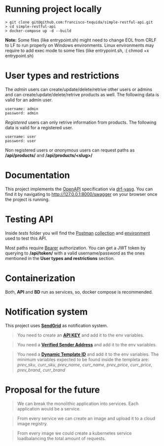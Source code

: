 
# Running project locally
```
> git clone git@github.com:francisco-tequida/simple-restful-api.git
> cd simple-restful-api
> docker-compose up -d --build
```
**Note:** Some files (like entrypoint.sh) might need to change EOL from CRLF to LF to run properly on Windows environments. Linux environments may require to add exec mode to some files (like entrypoint.sh, :( chmod +x entrypoint.sh)

# User types and restrictions
The *admin* users can create/update/delete/retrive other users or admins and can create/update/delete/retrive products as well. The following data is valid for an admin user.
```
username: admin
password: admin
```

*Registered* users can only retrive information from products. The following data is valid for a registered user.

```
username: user
password: user
```

Non registered users or *anonymous* users can request paths as **/api/products/** and **/api/products/\<slug\>/**

# Documentation
This project implements the [OpenAPI](https://spec.openapis.org/oas/v3.1.0) specification via [drf-yasg](https://drf-yasg.readthedocs.io/en/stable/). You can find it by navigating to http://127.0.0.1:8000/swagger on your browser once the project is running.

# Testing API
Inside *tests* folder you will find the [Postman](https://www.postman.com/) [collection](https://www.postman.com/collection/) and [environment](https://learning.postman.com/docs/sending-requests/managing-environments/) used to test this API.

Most paths require [Bearer](https://swagger.io/docs/specification/authentication/bearer-authentication/) authorization. You can get a JWT token by querying to **/api/token/** with a valid username/password as the ones mentioned in the **User types and restrictions** section.

# Containerization
Both, **API** and **BD** run as services, so, docker compose is recommended. 

# Notification system
This project uses [**SendGrid**](https://sendgrid.com/) as notification system.

> You need to create an [**API KEY**](https://docs.sendgrid.com/ui/account-and-settings/api-keys) and add it to the env variables.

> You need a [**Verified Sender Address**](https://docs.sendgrid.com/ui/sending-email/senders) and add it to the env variables.

> You need a [**Dynamic Template ID**](https://docs.sendgrid.com/ui/sending-email/how-to-send-an-email-with-dynamic-transactional-templates) and add it to the env variables. The minimum variables expected to be found inside the templeta are: *prev_sku*, *curr_sku*, *prev_name*, *curr_name*, *prev_price*, *curr_price*, *prev_brand*, *curr_brand*

# Proposal for the future
> We can break the monolithic application into services. Each application would be a service.

> From every service we can create an image and upload it to a cloud image registry.

> From every image we could create a kubernetes service loadbalancing the total amount of requests.
